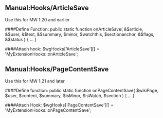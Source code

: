 ## Manual:Hooks/ArticleSave
Use this for MW 1.20 and earlier

####Define Function:
public static function onArticleSave( &$article, &$user, &$text, &$summary,
$minor, $watchthis, $sectionanchor, &$flags, &$status ) { ... }

####Attach hook:
$wgHooks['ArticleSave'][] = 'MyExtensionHooks::onArticleSave';


## Manual:Hooks/PageContentSave

Use this for MW 1.21 and later

####Define function:
public static function onPageContentSave( $wikiPage, $user, $content, $summary, 
$isMinor, $isWatch, $section ) { ... }


####Attach Hook:
$wgHooks['PageContentSave'][] = 'MyExtensionHooks::onPageContentSave';

